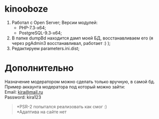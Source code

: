 # kinooboze
1. Работал с Open Server;
	Версии модулей:
	-	PHP-7.3-x64;
	-	PostgreSQL-9.3-x64;
2. В папке dumpBd находится дамп моей БД, восстанавливаем его (я через pgAdmin3 восстанавливал, работает :) );
3. Редактируем parameters.ini.dist;

# Дополнительно
Назначение модератором можно сделать только вручную, в самой бд.  
Пример аккаунта модератора под который можно зайти:  
Email: kira@mail.ru  
Password: kira123  
  
>*PSR-2 попытался реализовать как смог :)  
>*Адаптива на сайте нет
